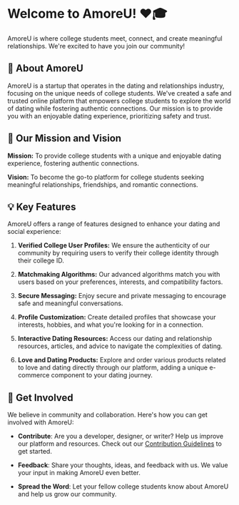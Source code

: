 # Welcome to AmoreU! ❤️🎓

AmoreU is where college students meet, connect, and create meaningful relationships. We're excited to have you join our community!

## 🚀 About AmoreU

AmoreU is a startup that operates in the dating and relationships industry, focusing on the unique needs of college students. We've created a safe and trusted online platform that empowers college students to explore the world of dating while fostering authentic connections. Our mission is to provide you with an enjoyable dating experience, prioritizing safety and trust.

## 🌟 Our Mission and Vision

**Mission:** To provide college students with a unique and enjoyable dating experience, fostering authentic connections.

**Vision:** To become the go-to platform for college students seeking meaningful relationships, friendships, and romantic connections.

## 💡 Key Features

AmoreU offers a range of features designed to enhance your dating and social experience:

1. **Verified College User Profiles:** We ensure the authenticity of our community by requiring users to verify their college identity through their college ID.

2. **Matchmaking Algorithms:** Our advanced algorithms match you with users based on your preferences, interests, and compatibility factors.

3. **Secure Messaging:** Enjoy secure and private messaging to encourage safe and meaningful conversations.

4. **Profile Customization:** Create detailed profiles that showcase your interests, hobbies, and what you're looking for in a connection.

5. **Interactive Dating Resources:** Access our dating and relationship resources, articles, and advice to navigate the complexities of dating.

6. **Love and Dating Products:** Explore and order various products related to love and dating directly through our platform, adding a unique e-commerce component to your dating journey.

## 🤝 Get Involved

We believe in community and collaboration. Here's how you can get involved with AmoreU:

- **Contribute**: Are you a developer, designer, or writer? Help us improve our platform and resources. Check out our [Contribution Guidelines](CONTRIBUTING.md) to get started.

- **Feedback**: Share your thoughts, ideas, and feedback with us. We value your input in making AmoreU even better.

- **Spread the Word**: Let your fellow college students know about AmoreU and help us grow our community.

<!--## 📚 Useful Resources

- Documentation: [AmoreU Docs](https://docs.amoreu.com)
- Contact Us: [Contact Page](https://amoreu.com/contact)
- Blog: [AmoreU Blog](https://amoreu.com/blog)

## 🍩 Fun Facts

Ever wondered what our team eats for breakfast? It's a mix of coffee, bagels, and the excitement of helping college students find love and meaningful connections! ☕🥯💖 -->


